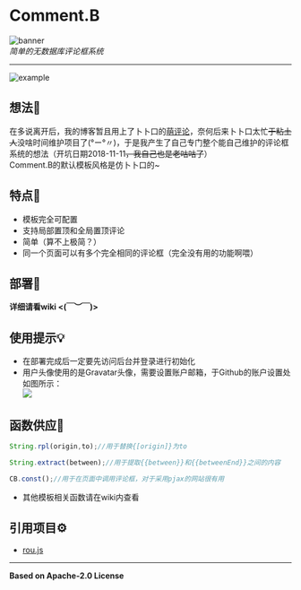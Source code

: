 # Comment.B
![banner](https://s1.ax1x.com/2020/09/16/wcIMSe.png)  
*简单的无数据库评论框系统*

---------------------------
![example](https://s1.ax1x.com/2020/09/16/wcIvXd.png)  
## 想法🤔  
在多说离开后，我的博客暂且用上了卜卜口的<a href='http://comment.moe' target='_blank'>萌评论</a>，奈何后来卜卜口太忙<del>于粘土人</del>没啥时间维护项目了(°ー°〃)，于是我产生了自己专门整个能自己维护的评论框系统的想法（开坑日期2018-11-11<del>，我自己也是老咕咕了</del>）  
Comment.B的默认模板风格是仿卜卜口的~    

## 特点💊 
* 模板完全可配置
* 支持局部置顶和全局置顶评论   
* 简单（算不上极简？）  
* 同一个页面可以有多个完全相同的评论框（完全没有用的功能啊喂）  

## 部署📖
**详细请看wiki <(￣︶￣)>**  

## 使用提示💡  
* 在部署完成后一定要先访问后台并登录进行初始化  
* 用户头像使用的是Gravatar头像，需要设置账户邮箱，于Github的账户设置处如图所示：  
  ![](https://s1.ax1x.com/2020/09/17/wWoaCt.png)  

## 函数供应💬  
```javascript
String.rpl(origin,to);//用于替换{[origin]}为to  
```
```javascript
String.extract(between);//用于提取{{between}}和{{betweenEnd}}之间的内容  
```
```javascript
CB.const();//用于在页面中调用评论框，对于采用pjax的网站很有用   
```
* 其他模板相关函数请在wiki内查看  

## 引用项目⚙️  
* [rou.js](https://github.com/SomeBottle/rou.js)  

--------------
**Based on Apache-2.0 License**
